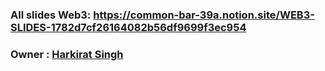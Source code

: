 
### All slides Web3: https://common-bar-39a.notion.site/WEB3-SLIDES-1782d7cf26164082b56df9699f3ec954





### Owner : [Harkirat Singh](https://github.com/hkirat) 
